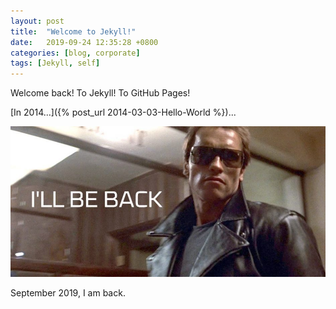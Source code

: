```yaml
---
layout: post
title:  "Welcome to Jekyll!"
date:   2019-09-24 12:35:28 +0800
categories: [blog, corporate]
tags: [Jekyll, self]
---
```

Welcome back! To Jekyll! To GitHub Pages!

[In 2014...]({% post_url 2014-03-03-Hello-World %})...

![I'll be back!](/assets/Ill-be-back-940x450.jpg)

September 2019, I am back.
